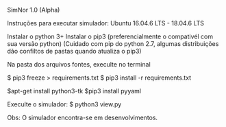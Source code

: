 SimNor 1.0 (Alpha)


Instruções para executar simulador:  Ubuntu 16.04.6 LTS - 18.04.6 LTS

Instalar o python 3+ 
Instalar o pip3 (preferencialmente o compativél com sua versão python) (Cuidado com pip do python 2.7, algumas distribuições dão confiltos de  pastas  quando atualiza o pip3)

Na pasta dos arquivos fontes, execulte no terminal 

$ pip3 freeze > requirements.txt
$ pip3 install -r requirements.txt

$apt-get install python3-tk
$pip3 install pyyaml


Execulte o simulador:
$ python3 view.py


Obs: O simulador encontra-se em desenvolvimentos.
